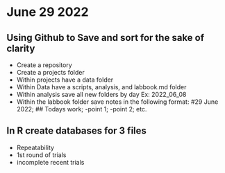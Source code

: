 
# June 29 2022

## Using Github to Save and sort for the sake of clarity
- Create a repository
- Create a projects folder
- Within projects have a data folder
- Within Data have a scripts, analysis, and labbook.md folder
- Within analysis save all new folders by day Ex: 2022_06_08
- Within the labbook folder save notes in the following format: #29 June 2022; ## Todays work; -point 1; -point 2; etc.

## In R create databases for 3 files
- Repeatability
- 1st round of trials
- incomplete recent trials
